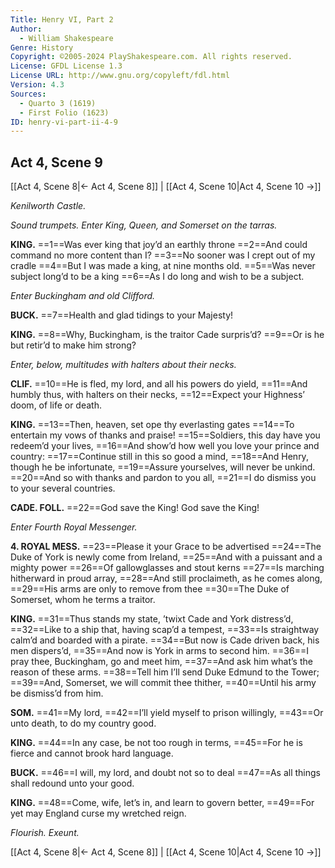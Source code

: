 ```yaml
---
Title: Henry VI, Part 2
Author: 
  - William Shakespeare
Genre: History
Copyright: ©2005-2024 PlayShakespeare.com. All rights reserved.
License: GFDL License 1.3
License URL: http://www.gnu.org/copyleft/fdl.html
Version: 4.3
Sources:
  - Quarto 3 (1619)
  - First Folio (1623)
ID: henry-vi-part-ii-4-9
---
```


## Act 4, Scene 9
[[Act 4, Scene 8|← Act 4, Scene 8]] | [[Act 4, Scene 10|Act 4, Scene 10 →]]

*Kenilworth Castle.*

*Sound trumpets. Enter King, Queen, and Somerset on the tarras.*

**KING.**
==1==Was ever king that joy’d an earthly throne
==2==And could command no more content than I?
==3==No sooner was I crept out of my cradle
==4==But I was made a king, at nine months old.
==5==Was never subject long’d to be a king
==6==As I do long and wish to be a subject.

*Enter Buckingham and old Clifford.*

**BUCK.**
==7==Health and glad tidings to your Majesty!

**KING.**
==8==Why, Buckingham, is the traitor Cade surpris’d?
==9==Or is he but retir’d to make him strong?

*Enter, below, multitudes with halters about their necks.*

**CLIF.**
==10==He is fled, my lord, and all his powers do yield,
==11==And humbly thus, with halters on their necks,
==12==Expect your Highness’ doom, of life or death.

**KING.**
==13==Then, heaven, set ope thy everlasting gates
==14==To entertain my vows of thanks and praise!
==15==Soldiers, this day have you redeem’d your lives,
==16==And show’d how well you love your prince and country:
==17==Continue still in this so good a mind,
==18==And Henry, though he be infortunate,
==19==Assure yourselves, will never be unkind.
==20==And so with thanks and pardon to you all,
==21==I do dismiss you to your several countries.

**CADE. FOLL.**
==22==God save the King! God save the King!

*Enter Fourth Royal Messenger.*

**4. ROYAL MESS.**
==23==Please it your Grace to be advertised
==24==The Duke of York is newly come from Ireland,
==25==And with a puissant and a mighty power
==26==Of gallowglasses and stout kerns
==27==Is marching hitherward in proud array,
==28==And still proclaimeth, as he comes along,
==29==His arms are only to remove from thee
==30==The Duke of Somerset, whom he terms a traitor.

**KING.**
==31==Thus stands my state, ’twixt Cade and York distress’d,
==32==Like to a ship that, having scap’d a tempest,
==33==Is straightway calm’d and boarded with a pirate.
==34==But now is Cade driven back, his men dispers’d,
==35==And now is York in arms to second him.
==36==I pray thee, Buckingham, go and meet him,
==37==And ask him what’s the reason of these arms.
==38==Tell him I’ll send Duke Edmund to the Tower;
==39==And, Somerset, we will commit thee thither,
==40==Until his army be dismiss’d from him.

**SOM.**
==41==My lord,
==42==I’ll yield myself to prison willingly,
==43==Or unto death, to do my country good.

**KING.**
==44==In any case, be not too rough in terms,
==45==For he is fierce and cannot brook hard language.

**BUCK.**
==46==I will, my lord, and doubt not so to deal
==47==As all things shall redound unto your good.

**KING.**
==48==Come, wife, let’s in, and learn to govern better,
==49==For yet may England curse my wretched reign.

*Flourish. Exeunt.*

[[Act 4, Scene 8|← Act 4, Scene 8]] | [[Act 4, Scene 10|Act 4, Scene 10 →]]